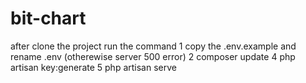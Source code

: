 # bit-chart
after clone the project 
run the command
1 copy the .env.example and rename .env (otherewise server 500 error)
2 composer update
4 php artisan key:generate
5 php artisan serve
